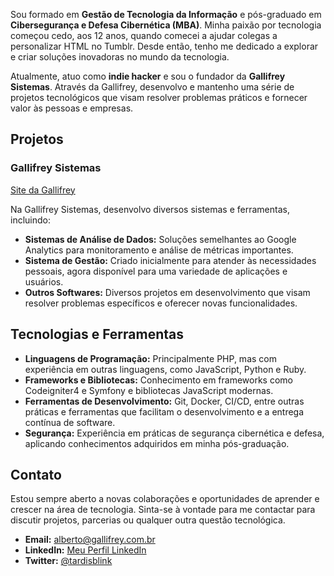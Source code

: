 Sou formado em **Gestão de Tecnologia da Informação** e pós-graduado em **Cibersegurança e Defesa Cibernética (MBA)**. Minha paixão por tecnologia começou cedo, aos 12 anos, quando comecei a ajudar colegas a personalizar HTML no Tumblr. Desde então, tenho me dedicado a explorar e criar soluções inovadoras no mundo da tecnologia.

Atualmente, atuo como **indie hacker** e sou o fundador da **Gallifrey Sistemas**. Através da Gallifrey, desenvolvo e mantenho uma série de projetos tecnológicos que visam resolver problemas práticos e fornecer valor às pessoas e empresas.

## Projetos

### Gallifrey Sistemas
[Site da Gallifrey](https://gallifrey.com.br)

Na Gallifrey Sistemas, desenvolvo diversos sistemas e ferramentas, incluindo:

- **Sistemas de Análise de Dados:** Soluções semelhantes ao Google Analytics para monitoramento e análise de métricas importantes.
- **Sistema de Gestão:** Criado inicialmente para atender às necessidades pessoais, agora disponível para uma variedade de aplicações e usuários.
- **Outros Softwares:** Diversos projetos em desenvolvimento que visam resolver problemas específicos e oferecer novas funcionalidades.

## Tecnologias e Ferramentas

- **Linguagens de Programação:** Principalmente PHP, mas com experiência em outras linguagens, como JavaScript, Python e Ruby.
- **Frameworks e Bibliotecas:** Conhecimento em frameworks como Codeigniter4 e Symfony e bibliotecas JavaScript modernas.
- **Ferramentas de Desenvolvimento:** Git, Docker, CI/CD, entre outras práticas e ferramentas que facilitam o desenvolvimento e a entrega contínua de software.
- **Segurança:** Experiência em práticas de segurança cibernética e defesa, aplicando conhecimentos adquiridos em minha pós-graduação.

## Contato

Estou sempre aberto a novas colaborações e oportunidades de aprender e crescer na área de tecnologia. Sinta-se à vontade para me contactar para discutir projetos, parcerias ou qualquer outra questão tecnológica.

- **Email:** [alberto@gallifrey.com.br](mailto:alberto@gallifrey.com.br)
- **LinkedIn:** [Meu Perfil LinkedIn](https://www.linkedin.com/in/tardisblink)
- **Twitter:** [@tardisblink](https://twitter.com/tardisblink)
